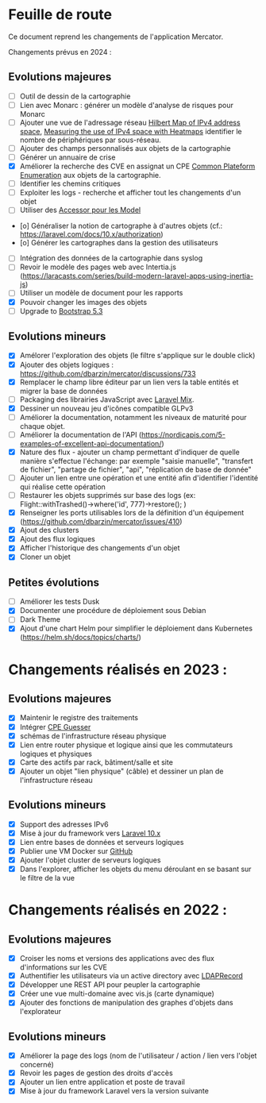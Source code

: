 # Feuille de route

Ce document reprend les changements de l'application Mercator.

Changements prévus en 2024 :

## Evolutions majeures

- [ ] Outil de dessin de la cartographie
- [ ] Lien avec Monarc : générer un modèle d'analyse de risques pour Monarc
- [ ] Ajouter une vue de l'adressage réseau [Hilbert Map of IPv4 address space](https://bl.ocks.org/vasturiano/8aceecba58f115c81853879a691fd94f), [Measuring the use of IPv4 space with Heatmaps](https://www.caida.org/archive/arin-heatmaps/) identifier le nombre de périphériques par sous-réseau.
- [ ] Ajouter des champs personnalisés aux objets de la cartographie
- [ ] Générer un annuaire de crise
- [x] Améliorer la recherche des CVE en assignat un CPE [Common Plateform Enumeration](https://nvd.nist.gov/products/cpe) aux objets de la cartographie.
- [ ] Identifier les chemins critiques
- [ ] Exploiter les logs - recherche et afficher tout les changements d'un objet
- [ ] Utiliser des [Accessor pour les Model](https://laravel.com/docs/9.x/eloquent-mutators#defining-a-mutator)
- [o] Généraliser la notion de cartographe à d'autres objets (cf.: https://laravel.com/docs/10.x/authorization)
- [o] Générer les cartographes dans la gestion des utilisateurs
- [ ] Intégration des données de la cartographie dans syslog
- [ ] Revoir le modèle des pages web avec Intertia.js (https://laracasts.com/series/build-modern-laravel-apps-using-inertia-js)
- [ ] Utiliser un modèle de document pour les rapports
- [x] Pouvoir changer les images des objets
- [ ] Upgrade to [Bootstrap 5.3](https://getbootstrap.com/)

## Evolutions mineurs

- [x] Amélorer l'exploration des objets (le filtre s'applique sur le double click)
- [x] Ajouter des objets logiques : https://github.com/dbarzin/mercator/discussions/733
- [x] Remplacer le champ libre éditeur par un lien vers la table entités et migrer la base de données
- [ ] Packaging des librairies JavaScript avec [Laravel Mix](https://laravel-mix.com/).
- [x] Dessiner un nouveau jeu d'icônes compatible GLPv3
- [ ] Améliorer la documentation, notamment les niveaux de maturité pour chaque objet.
- [ ] Améliorer la documentation de l'API (https://nordicapis.com/5-examples-of-excellent-api-documentation/)
- [x] Nature des flux - ajouter un champ permettant d'indiquer de quelle manière s'effectue l'échange: par exemple "saisie manuelle", "transfert de fichier", "partage de fichier", "api", "réplication de base de donnée"
- [ ] Ajouter un lien entre une opération et une entité afin d'identifier l'identité qui réalise cette opération
- [ ] Restaurer les objets supprimés sur base des logs (ex: Flight::withTrashed()->where('id', 777)->restore(); )
- [x] Renseigner les ports utilisables lors de la définition d'un équipement (https://github.com/dbarzin/mercator/issues/410)
- [x] Ajout des clusters
- [x] Ajout des flux logiques
- [x] Afficher l'historique des changements d'un objet
- [x] Cloner un objet

## Petites évolutions

- [ ] Améliorer les tests Dusk
- [x] Documenter une procédure de déploiement sous Debian
- [ ] Dark Theme
- [x] Ajout d'une chart Helm pour simplifier le déploiement dans Kubernetes (https://helm.sh/docs/topics/charts/)

# Changements réalisés en 2023 :

## Evolutions majeures

- [x] Maintenir le registre des traitements
- [x] Intégrer [CPE Guesser](https://github.com/cve-search/cpe-guesser)
- [x] schémas de l'infrastructure réseau physique
- [x] Lien entre router physique et logique ainsi que les commutateurs logiques et physiques
- [x] Carte des actifs par rack, bâtiment/salle et site
- [x] Ajouter un objet "lien physique" (câble) et dessiner un plan de l'infrastructure réseau

## Evolutions mineurs

- [x] Support des adresses IPv6
- [x] Mise à jour du framework vers [Laravel 10.x](https://laravel.com/docs/10.x)
- [x] Lien entre bases de données et serveurs logiques
- [x] Publier une VM Docker sur [GitHub](https://ghcr.io)
- [x] Ajouter l'objet cluster de serveurs logiques
- [x] Dans l'explorer, afficher les objets du menu déroulant en se basant sur le filtre de la vue  

# Changements réalisés en 2022 :

## Evolutions majeures

- [x] Croiser les noms et versions des applications avec des flux d'informations sur les CVE
- [x] Authentifier les utilisateurs via un active directory avec [LDAPRecord](https://ldaprecord.com/)
- [x] Développer une REST API pour peupler la cartographie
- [x] Créer une vue multi-domaine avec vis.js (carte dynamique)
- [x] Ajouter des fonctions de manipulation des graphes d'objets dans l'explorateur

## Evolutions mineurs
- [x] Améliorer la page des logs (nom de l'utilisateur / action / lien vers l'objet concerné)
- [x] Revoir les pages de gestion des droits d'accès
- [x] Ajouter un lien entre application et poste de travail
- [x] Mise à jour du framework Laravel vers la version suivante

